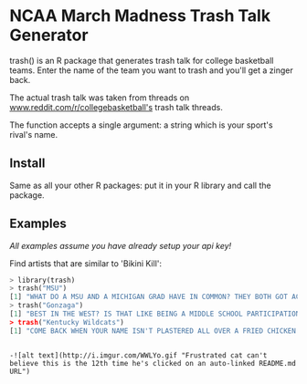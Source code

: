 # NCAA March Madness Trash Talk Generator

trash() is an R package that generates trash talk for college basketball teams. Enter the name of the team you want to trash and you'll get a zinger back.

The actual trash talk was taken from threads on www.reddit.com/r/collegebasketball's trash talk threads. 

The function accepts a single argument: a string which is your sport's rival's name.


## Install
Same as all your other R packages: put it in your R library and call the package.

   
## Examples
*All examples assume you have already setup your api key!*

Find artists that are similar to 'Bikini Kill':

```python
> library(trash)
> trash("MSU")
[1] "WHAT DO A MSU AND A MICHIGAN GRAD HAVE IN COMMON? THEY BOTH GOT ACCEPTED TO STATE."
> trash("Gonzaga")
[1] "BEST IN THE WEST? IS THAT LIKE BEING A MIDDLE SCHOOL PARTICIPATION WINNER?
> trash("Kentucky Wildcats")
[1] "COME BACK WHEN YOUR NAME ISN'T PLASTERED ALL OVER A FRIED CHICKEN FRANCHISE."
```

```

-![alt text](http://i.imgur.com/WWLYo.gif "Frustrated cat can't believe this is the 12th time he's clicked on an auto-linked README.md URL")